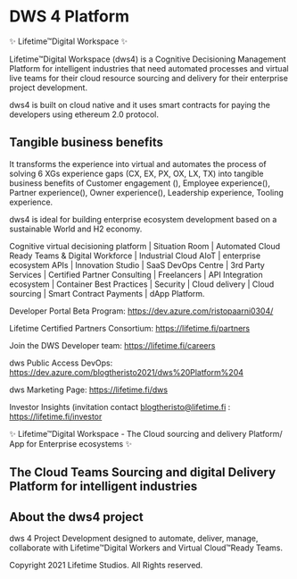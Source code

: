 # DWS 4 Platform

✨ Lifetime™Digital Workspace ✨

Lifetime™Digital Workspace (dws4) is a Cognitive Decisioning Management Platform for intelligent industries that need automated processes and virtual live teams for their cloud resource sourcing and delivery for their enterprise project development.

dws4 is built on cloud native and it uses smart contracts for paying the developers using ethereum 2.0 protocol.
 
 ## Tangible business benefits
 
It transforms the experience into virtual and automates the process of solving 6 XGs experience gaps (CX, EX, PX, OX, LX, TX) into tangible business benefits of Customer engagement (), Employee experience(), Partner experience(), Owner experience(), Leadership experience, Tooling experience.

dws4 is ideal for building enterprise ecosystem development based on a sustainable World and H2 economy.

Cognitive virtual decisioning platform | Situation Room |  Automated Cloud Ready Teams & Digital Workforce | Industrial Cloud AIoT  | enterprise ecosystem APIs | Innovation Studio | SaaS DevOps Centre | 3rd Party Services |  Certified Partner Consulting |  Freelancers |  API Integration ecosystem | Container Best Practices | Security | Cloud delivery  | Cloud sourcing |  Smart Contract Payments | dApp Platform.

Developer Portal Beta Program: <https://dev.azure.com/ristopaarni0304/>

Lifetime Certified Partners Consortium: <https://lifetime.fi/partners>

Join the DWS Developer team: <https://lifetime.fi/careers>

dws Public Access DevOps: <https://dev.azure.com/blogtheristo2021/dws%20Platform%204>

dws Marketing Page: <https://lifetime.fi/dws>

Investor Insights (invitation contact blogtheristo@lifetime.fi : <https://lifetime.fi/investor>

✨ Lifetime™Digital Workspace  - The Cloud sourcing and delivery Platform/ App for Enterprise ecosystems ✨ </n>

## The Cloud Teams Sourcing and digital Delivery Platform for intelligent industries

## About the dws4 project

dws 4 Project Development designed to automate, deliver, manage, collaborate with Lifetime™Digital Workers and Virtual Cloud™Ready Teams.

Copyright 2021 Lifetime Studios. All Rights reserved.
